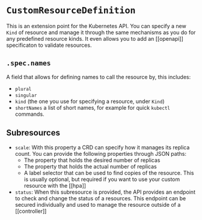 # `CustomResourceDefinition`
This is an extension point for the Kubernetes API. You can specify a new `Kind` of resource and manage it through the same mechanisms as you do for any predefined resource kinds. It even allows you to add an [[openapi]] specificaton to validate resources.

## `.spec.names`
A field that allows for defining names to call the resource by, this includes:

* `plural`
* `singular`
* `kind` (the one you use for specifying a resource, under `Kind`)
* `shortNames` a list of short names, for example for quick `kubectl` commands.

## Subresources
* `scale`: With this property a CRD can specify how it manages its replica count. You can provide the following properties through JSON paths:
  * The property that holds the desired number of replicas
  * The property that holds the actual number of replicas
  * A label selector that can be used to find copies of the resource. This is usually optional, but required if you want to use your custom resource with the [[hpa]]
* `status`: When this subresource is provided, the API provides an endpoint to check and change the status of a resources. This endpoint can be secured individually and used to manage the resource outside of a [[controller]]

